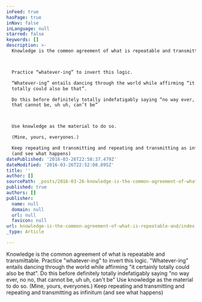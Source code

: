 ```yaml
---
inFeed: true
hasPage: true
inNav: false
inLanguage: null
starred: false
keywords: []
description: >-
  Knowledge is the common agreement of what is repeatable and transmittable.



  Practice “whatever-ing” to invert this logic.

  “Whatever-ing” entails dancing through the world while affirming “it certainly
  totally could also be that”.

  Do this before definitely totally indefatigably saying “no way ever, no no,
  that cannot be, uh uh, can’t be”



  Use knowledge as the material to do so.

  (Mine, yours, everyones.)

  Keep repeating and transmitting and repeating and transmitting as infinitum
  (and see what happens)
datePublished: '2016-03-26T22:58:37.479Z'
dateModified: '2016-03-26T22:52:08.895Z'
title: ''
author: []
sourcePath: _posts/2016-03-26-knowledge-is-the-common-agreement-of-what-is-repeatable-and.md
published: true
authors: []
publisher:
  name: null
  domain: null
  url: null
  favicon: null
url: knowledge-is-the-common-agreement-of-what-is-repeatable-and/index.html
_type: Article

---
```

Knowledge is the common agreement of what is repeatable and transmittable.
Practice "whatever-ing" to invert this logic.
"Whatever-ing" entails dancing through the world while affirming "it certainly totally could also be that".
Do this before definitely totally indefatigably saying "no way ever, no no, that cannot be, uh uh, can't be"
Use knowledge as the material to do so.
(Mine, yours, everyones.)
Keep repeating and transmitting and repeating and transmitting as infinitum (and see what happens)
